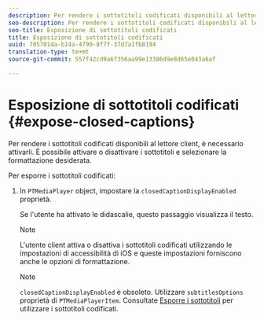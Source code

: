 ```yaml
---
description: Per rendere i sottotitoli codificati disponibili al lettore client, è necessario attivarli. È possibile attivare o disattivare i sottotitoli e selezionare la formattazione desiderata.
seo-description: Per rendere i sottotitoli codificati disponibili al lettore client, è necessario attivarli. È possibile attivare o disattivare i sottotitoli e selezionare la formattazione desiderata.
seo-title: Esposizione di sottotitoli codificati
title: Esposizione di sottotitoli codificati
uuid: 7057014a-b14a-4790-8f7f-37d7a1fb8194
translation-type: tm+mt
source-git-commit: 557f42cd9a6f356aa99e13386d9e8d65e043a6af

---
```



# Esposizione di sottotitoli codificati {#expose-closed-captions}

Per rendere i sottotitoli codificati disponibili al lettore client, è necessario attivarli. È possibile attivare o disattivare i sottotitoli e selezionare la formattazione desiderata.

Per esporre i sottotitoli codificati:

1. In `PTMediaPlayer` object, impostare la `closedCaptionDisplayEnabled` proprietà.

   Se l&#39;utente ha attivato le didascalie, questo passaggio visualizza il testo.

   >[!NOTE]
   >
   >L&#39;utente client attiva o disattiva i sottotitoli codificati utilizzando le impostazioni di accessibilità di iOS e queste impostazioni forniscono anche le opzioni di formattazione.

   >[!NOTE]
   >
   >`closedCaptionDisplayEnabled` è obsoleto. Utilizzare `subtitlesOptions` proprietà di `PTMediaPlayerItem`. Consultate [Esporre i sottotitoli](../../../tvsdk-3x-ios-prog/c-ios-closed-captioning-and-subtitles-ios/c-ios-closed-captioning-and-subtitles-reqts-ios/t-ios-subtitles-exposing-ios.md) per utilizzare i sottotitoli codificati.